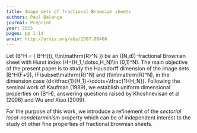 ```yaml
---
title: Image sets of fractional Brownian sheets
authors: Paul Balança
journal: Preprint
year: 2015
pages: pp 1-14
arxiv: http://arxiv.org/abs/1507.08466
---
```


Let \(B^H = \{ B^H(t), t\in\mathrm{R}^N \}\) be an \((N,d)\)-fractional Brownian sheet with Hurst index \(H=(H_1,\dotsc,H_N)\in (0,1)^N\). The main objective of the present paper is to study the Hausdorff dimension of the image sets \(B^H(F+t)\), \(F\subset\mathrm{R}^N\) and \(t\in\mathrm{R}^N\), in the dimension case \(d<\tfrac{1}{H_1}+\cdots+\tfrac{1}{H_N}\). Following the seminal work of Kaufman (1989), we establish uniform dimensional properties on \(B^H\), answering questions raised by Khoshnevisan et al (2006) and Wu and Xiao (2009). 

For the purpose of this work, we introduce a refinement of the <em>sectorial local-nondeterminism</em> property which can be of independent interest to the study of other fine properties of fractional Brownian sheets.
  